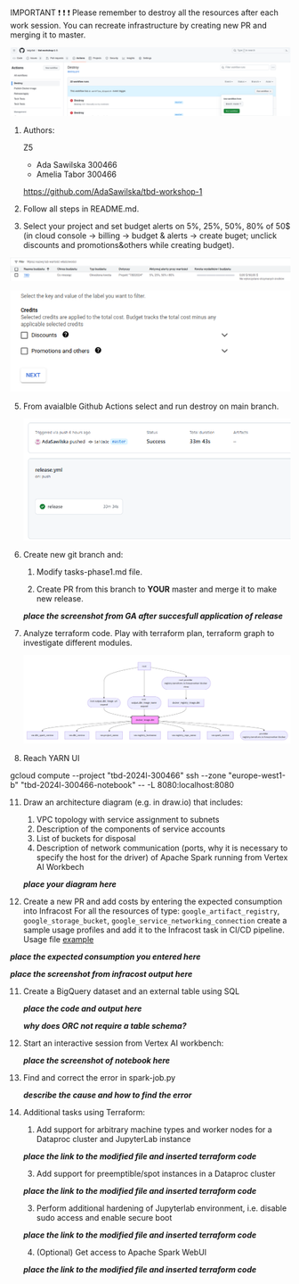 IMPORTANT ❗ ❗ ❗ Please remember to destroy all the resources after each work session. You can recreate infrastructure by creating new PR and merging it to master.
  
![img.png](doc/figures/destroy.png)

1. Authors:

   Z5
   * Ada Sawilska 300466
   * Amelia Tabor 300466

   https://github.com/AdaSawilska/tbd-workshop-1
   
3. Follow all steps in README.md.

4. Select your project and set budget alerts on 5%, 25%, 50%, 80% of 50$ (in cloud console -> billing -> budget & alerts -> create buget; unclick discounts and promotions&others while creating budget).

 ![img.png](figures/discounts.png)

  ![img.png](doc/figures/discounts.png)

5. From avaialble Github Actions select and run destroy on main branch.

   ![img.png](figures/release_github_action.png)
   
7. Create new git branch and:
    1. Modify tasks-phase1.md file.
    
    2. Create PR from this branch to **YOUR** master and merge it to make new release. 
    
    ***place the screenshot from GA after succesfull application of release***


8. Analyze terraform code. Play with terraform plan, terraform graph to investigate different modules.

    ![img.png](figures/terraform.png)

   
   
10. Reach YARN UI
   
   gcloud compute --project "tbd-2024l-300466" ssh --zone "europe-west1-b" "tbd-2024l-300466-notebook" -- -L 8080:localhost:8080
   
11. Draw an architecture diagram (e.g. in draw.io) that includes:
    1. VPC topology with service assignment to subnets
    2. Description of the components of service accounts
    3. List of buckets for disposal
    4. Description of network communication (ports, why it is necessary to specify the host for the driver) of Apache Spark running from Vertex AI Workbech
  
    ***place your diagram here***

12. Create a new PR and add costs by entering the expected consumption into Infracost
For all the resources of type: `google_artifact_registry`, `google_storage_bucket`, `google_service_networking_connection`
create a sample usage profiles and add it to the Infracost task in CI/CD pipeline. Usage file [example](https://github.com/infracost/infracost/blob/master/infracost-usage-example.yml) 

   ***place the expected consumption you entered here***

   ***place the screenshot from infracost output here***

11. Create a BigQuery dataset and an external table using SQL
    
    ***place the code and output here***
   
    ***why does ORC not require a table schema?***

  
12. Start an interactive session from Vertex AI workbench:

    ***place the screenshot of notebook here***
   
13. Find and correct the error in spark-job.py

    ***describe the cause and how to find the error***

14. Additional tasks using Terraform:

    1. Add support for arbitrary machine types and worker nodes for a Dataproc cluster and JupyterLab instance

    ***place the link to the modified file and inserted terraform code***
    
    3. Add support for preemptible/spot instances in a Dataproc cluster

    ***place the link to the modified file and inserted terraform code***
    
    3. Perform additional hardening of Jupyterlab environment, i.e. disable sudo access and enable secure boot
    
    ***place the link to the modified file and inserted terraform code***

    4. (Optional) Get access to Apache Spark WebUI

    ***place the link to the modified file and inserted terraform code***
